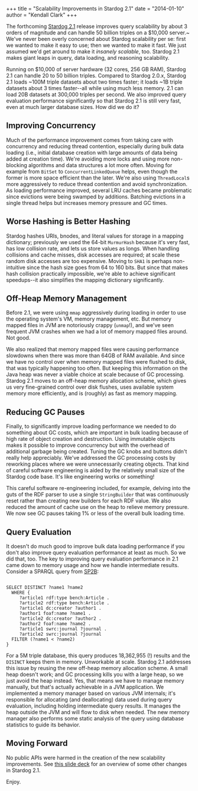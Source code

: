 +++
title = "Scalability Improvements in Stardog 2.1"
date = "2014-01-10" 
author = "Kendall Clark"
+++

The forthcoming [Stardog 2.1](http://stardog.com/) release improves
query scalability by about 3 orders of magnitude and can handle 50
billion triples on a $10,000 server.~ We've never been overly
concerned about Stardog scalability per se: first we wanted to make it
easy to use; then we wanted to make it fast. We just assumed we'd get
around to make it *insanely scalable*, too. Stardog 2.1 makes giant
leaps in query, data loading, and reasoning scalability.

Running on $10,000 of server hardware (32 cores, 256 GB RAM), Stardog
2.1 can handle 20 to 50 billion triples. Compared to Stardog 2.0.x,
Stardog 2.1 loads ~100M triple datasets about two times faster; it
loads ~1B triple datasets about 3 times faster--all while using much
less memory. 2.1 can load 20B datasets at 300,000 triples per
second. We also improved query evaluation performance significantly so
that Stardog 2.1 is still very fast, even at much larger database
sizes. How did we do it?

## Improving Concurrency

Much of the performance improvement comes from taking care with
concurrency and reducing thread contention, especially during bulk
data loading (i.e., initial database creation with large amounts of
data being added at creation time). We're avoiding more locks and
using more non-blocking algorithms and data structures a lot more
often. Moving for example from `BitSet` to `ConcurrentLinkedQueue`
helps, even though the former is more space efficient than the
later. We're also using `ThreadLocal`s more aggressively to reduce
thread contention and avoid synchronization. As loading performance
improved, several LRU caches became problematic since evictions were
being swamped by additions. Batching evictions in a single thread
helps but increases memory pressure and GC times.

## Worse Hashing is Better Hashing

Stardog hashes URIs, bnodes, and literal values for storage in a
mapping dictionary; previously we used the 64-bit `MurmurHash` because
it's very fast, has low collision rate, and lets us store values as
longs. When handling collisions and cache misses, disk accesses are
required; at scale these random disk accesses are too
expensive. Moving to `SHA1` is perhaps non-intuitive since the hash
size goes from 64 to 160 bits. But since that makes hash collision
practically impossible, we're able to achieve significant speedups--it
also simplifies the mapping dictionary significantly.

## Off-Heap Memory Management

Before 2.1, we were using `mmap` aggressively during loading in order to use the operating system's VM, memory management, etc. But memory mapped files in JVM are notoriously crappy (`unmap`!), and we've seen frequent JVM crashes when we had a lot of memory mapped files around. Not good.

We also realized that memory mapped files were causing performance slowdowns when there was more than 64GB of RAM available. And since we have no control over when memory mapped files were flushed to disk, that was typically happening too often. But keeping this information on the Java heap was never a viable choice at scale because of GC processing. Stardog 2.1 moves to an off-heap memory allocation scheme, which gives us very fine-grained control over disk flushes, uses available system memory more efficiently, and is (roughly) as fast as memory mapping.

## Reducing GC Pauses

Finally, to significantly improve loading performance we needed to do something about GC costs, which are important in bulk loading because of high rate of object creation and destruction. Using immutable objects makes it possible to improve concurrency but with the overhead of additional garbage being created. Tuning the GC knobs and buttons didn't really help appreciably. We've addressed the GC processing costs by reworking places where we were unnecessarily creating objects. That kind of careful software engineering is aided by the relatively small size of the Stardog code base. It's like engineering works or something!

This careful software re-engineering included, for example, delving into the guts of the RDF parser to use a single `StringBuilder` that was continuously reset rather than creating new builders for each RDF value. We also reduced the amount of cache use on the heap to relieve memory pressure. We now see GC pauses taking 1% or less of the overall bulk loading time.

## Query Evaluation

It doesn't do much good to improve bulk data loading performance if
you don't also improve query evaluation performance at least as
much. So we did that, too. The key to improving query evaluation
performance in 2.1 came down to memory usage and how we handle
intermediate results. Consider a SPARQL query from
[SP2B](http://dbis.informatik.uni-freiburg.de/forschung/projekte/SP2B/):

<pre><code>
SELECT DISTINCT ?name1 ?name2
  WHERE {
     ?article1 rdf:type bench:Article .
     ?article2 rdf:type bench:Article .
     ?article1 dc:creator ?author1 .
     ?author1 foaf:name ?name1 .
     ?article2 dc:creator ?author2 .
     ?author2 foaf:name ?name2 .
     ?article1 swrc:journal ?journal .
     ?article2 swrc:journal ?journal
  FILTER (?name1 &lt; ?name2)
}</code></pre>

For a 5M triple database, this query produces 18,362,955 (!) results
and the `DISINCT` keeps them in memory. Unworkable at scale. Stardog
2.1 addresses this issue by reusing the new off-heap memory allocation
scheme. A small heap doesn't work; and GC processing kills you with a
large heap, so we just avoid the heap instead. Yes, that means we have
to manage memory manually, but that's actually achievable in a JVM
application. We implemented a memory manager based on various JVM
internals; it's responsible for allocating (and deallocating) data
used during query evaluation, including holding intermediate query
results. It manages the heap outside the JVM and will flow to disk
when needed. The new memory manager also performs some static analysis
of the query using database statistics to guide its behavior.

## Moving Forward

No public APIs were harmed in the creation of the new scalability
improvements. See
[this slide deck](http://presentboldly.com/kendall/stardog-21) for an
overview of some other changes in Stardog 2.1.

Enjoy.

